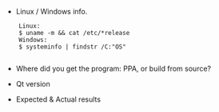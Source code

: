 
* Linux / Windows info.  
```
    Linux:
    $ uname -m && cat /etc/*release
    Windows:
    $ systeminfo | findstr /C:"OS"
    
```

* Where did you get the program: PPA, or build from source?

* Qt version

* Expected & Actual results
